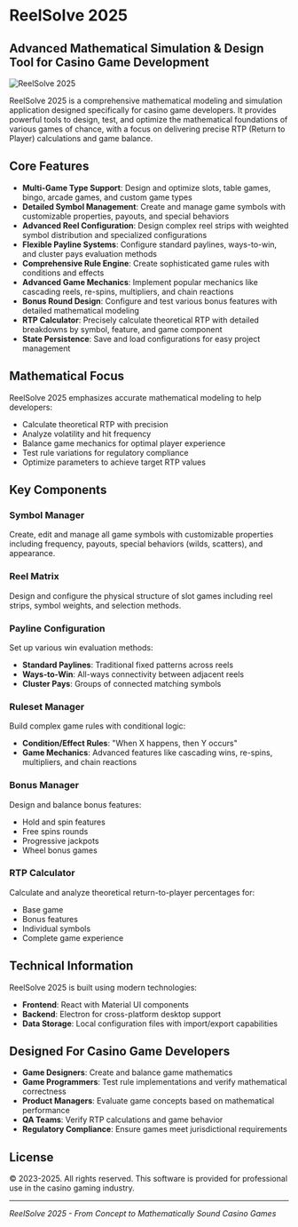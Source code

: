 # ReelSolve 2025

## Advanced Mathematical Simulation & Design Tool for Casino Game Development

![ReelSolve 2025](https://via.placeholder.com/800x400?text=ReelSolve+2025)

ReelSolve 2025 is a comprehensive mathematical modeling and simulation application designed specifically for casino game developers. It provides powerful tools to design, test, and optimize the mathematical foundations of various games of chance, with a focus on delivering precise RTP (Return to Player) calculations and game balance.

## Core Features

- **Multi-Game Type Support**: Design and optimize slots, table games, bingo, arcade games, and custom game types
- **Detailed Symbol Management**: Create and manage game symbols with customizable properties, payouts, and special behaviors
- **Advanced Reel Configuration**: Design complex reel strips with weighted symbol distribution and specialized configurations
- **Flexible Payline Systems**: Configure standard paylines, ways-to-win, and cluster pays evaluation methods
- **Comprehensive Rule Engine**: Create sophisticated game rules with conditions and effects
- **Advanced Game Mechanics**: Implement popular mechanics like cascading reels, re-spins, multipliers, and chain reactions
- **Bonus Round Design**: Configure and test various bonus features with detailed mathematical modeling
- **RTP Calculator**: Precisely calculate theoretical RTP with detailed breakdowns by symbol, feature, and game component
- **State Persistence**: Save and load configurations for easy project management

## Mathematical Focus

ReelSolve 2025 emphasizes accurate mathematical modeling to help developers:

- Calculate theoretical RTP with precision
- Analyze volatility and hit frequency
- Balance game mechanics for optimal player experience
- Test rule variations for regulatory compliance
- Optimize parameters to achieve target RTP values

## Key Components

### Symbol Manager
Create, edit and manage all game symbols with customizable properties including frequency, payouts, special behaviors (wilds, scatters), and appearance.

### Reel Matrix
Design and configure the physical structure of slot games including reel strips, symbol weights, and selection methods.

### Payline Configuration
Set up various win evaluation methods:
- **Standard Paylines**: Traditional fixed patterns across reels
- **Ways-to-Win**: All-ways connectivity between adjacent reels
- **Cluster Pays**: Groups of connected matching symbols

### Ruleset Manager
Build complex game rules with conditional logic:
- **Condition/Effect Rules**: "When X happens, then Y occurs"
- **Game Mechanics**: Advanced features like cascading wins, re-spins, multipliers, and chain reactions

### Bonus Manager
Design and balance bonus features:
- Hold and spin features
- Free spins rounds
- Progressive jackpots
- Wheel bonus games

### RTP Calculator
Calculate and analyze theoretical return-to-player percentages for:
- Base game
- Bonus features
- Individual symbols
- Complete game experience

## Technical Information

ReelSolve 2025 is built using modern technologies:
- **Frontend**: React with Material UI components
- **Backend**: Electron for cross-platform desktop support
- **Data Storage**: Local configuration files with import/export capabilities

## Designed For Casino Game Developers

- **Game Designers**: Create and balance game mathematics
- **Game Programmers**: Test rule implementations and verify mathematical correctness
- **Product Managers**: Evaluate game concepts based on mathematical performance
- **QA Teams**: Verify RTP calculations and game behavior
- **Regulatory Compliance**: Ensure games meet jurisdictional requirements

## License

© 2023-2025. All rights reserved. This software is provided for professional use in the casino gaming industry.

---

*ReelSolve 2025 - From Concept to Mathematically Sound Casino Games*